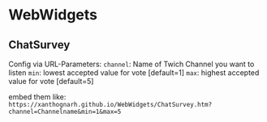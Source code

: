 # WebWidgets
## ChatSurvey
Config via URL-Parameters:
`channel`: Name of Twich Channel you want to listen
`min`: lowest accepted value for vote [default=1]
`max`: highest accepted value for vote [default=5]

embed them like: `https://xanthognarh.github.io/WebWidgets/ChatSurvey.htm?channel=Channelname&min=1&max=5`